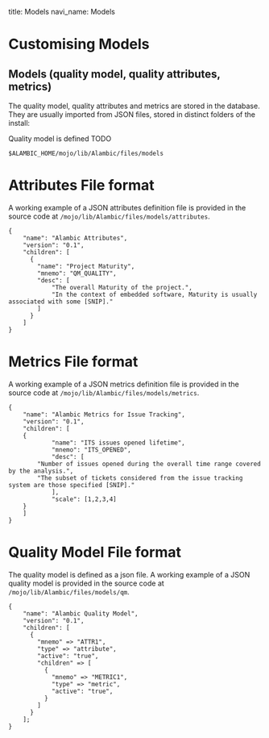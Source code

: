 title: Models
navi_name: Models

# Customising Models

## Models (quality model, quality attributes, metrics)

The quality model, quality attributes and metrics are stored in the database. They are usually imported from JSON files, stored in distinct folders of the install:

Quality model is defined TODO

`$ALAMBIC_HOME/mojo/lib/Alambic/files/models`

# Attributes File format

A working example of a JSON attributes definition file is provided in the source code at `/mojo/lib/Alambic/files/models/attributes`.

    {
        "name": "Alambic Attributes",
        "version": "0.1",
        "children": [
          {
            "name": "Project Maturity",
            "mnemo": "QM_QUALITY",
            "desc": [
                "The overall Maturity of the project.",
                "In the context of embedded software, Maturity is usually associated with some [SNIP]."
            ]
          }
        ]
    }


# Metrics File format

A working example of a JSON metrics definition file is provided in the source code at `/mojo/lib/Alambic/files/models/metrics`.

    {
        "name": "Alambic Metrics for Issue Tracking",
        "version": "0.1",
        "children": [
    	{
                "name": "ITS issues opened lifetime",
                "mnemo": "ITS_OPENED",
                "desc": [
    		"Number of issues opened during the overall time range covered by the analysis.",
    		"The subset of tickets considered from the issue tracking system are those specified [SNIP]."
                ],
                "scale": [1,2,3,4]
    	}
        ]
    }


# Quality Model File format

The quality model is defined as a json file. A working example of a JSON quality model is provided in the source code at `/mojo/lib/Alambic/files/models/qm`.

    {
        "name": "Alambic Quality Model",
        "version": "0.1",
        "children": [
          {
            "mnemo" => "ATTR1",
            "type" => "attribute",
            "active": "true",
            "children" => [
              {
                "mnemo" => "METRIC1",
                "type" => "metric",
                "active": "true",
              }
            ]
          }
        ];
    }
